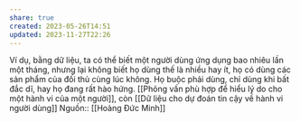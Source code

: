 ```yaml
---
share: true
created: 2023-05-26T14:51
updated: 2023-11-27T22:26
---
```

Ví dụ, bằng dữ liệu, ta có thể biết một người dùng ứng dụng bao nhiêu lần một tháng, nhưng lại không biết họ dùng thế là nhiều hay ít, họ có dùng các sản phẩm của đối thủ cùng lúc không. Họ buộc phải dùng, chỉ dùng khi bất đắc dĩ, hay họ đang rất hào hứng. [[Phỏng vấn phù hợp để hiểu lý do cho một hành vi của một người]], còn [[Dữ liệu cho dự đoán tin cậy về hành vi người dùng]]
Nguồn:: [[Hoàng Đức Minh]]
